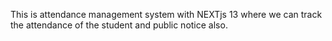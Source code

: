 This is attendance management system with NEXTjs 13 where we can track the attendance of the student and public notice also. 
